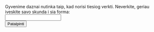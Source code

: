<form>
  Gyvenime daznai nutinka taip, kad norisi tiesiog verkti. Neverkite, geriau iveskite savo skunda i sia forma:<br>
  <input type="text" name="skundas"><br>
 <button id="knopke" onclick="myFunction()">Patalpinti</button>

<script>
function myFunction() {
  <!-- :feelsbadman: -->
    document.getElementById("knopke").value = "";
}
</script>
  
</form>
